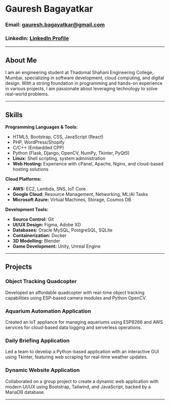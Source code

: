 # Gauresh Bagayatkar

### Email: gauresh.bagayatkar@gmail.com
### LinkedIn: [LinkedIn Profile](https://www.linkedin.com/in/gauresh-bagayatkar-7b7951253)

---

## About Me

I am an engineering student at Thadomal Shahani Engineering College, Mumbai, specializing in software development, cloud computing, and digital design. With a strong foundation in programming and hands-on experience in various projects, I am passionate about leveraging technology to solve real-world problems.

---

## Skills

**Programming Languages & Tools:**
- HTML5, Bootstrap, CSS, JavaScript (React)
- PHP, WordPress/Shopify
- C/C++ (Embedded CPP)
- Python (Flask, Django, OpenCV, NumPy, Tkinter, PyQt5)
- **Linux:** Shell scripting, system administration
- **Web Hosting:** Experience with cPanel, Apache, Nginx, and cloud-based hosting solutions

**Cloud Platforms:**
- **AWS:** EC2, Lambda, SNS, IoT Core
- **Google Cloud:** Resource Management, Networking, ML/AI Tasks
- **Microsoft Azure:** Virtual Machines, Storage, Cosmos DB

**Development Tools:**
- **Source Control:** Git
- **UI/UX Design:** Figma, Adobe XD
- **Databases:** Oracle MySQL, PostgreSQL, SQLite
- **Containerization:** Docker
- **3D Modelling:** Blender
- **Game Development:** Unity, Unreal Engine

---

## Projects

### Object Tracking Quadcopter
Developed an affordable quadcopter with real-time object tracking capabilities using ESP-based camera modules and Python OpenCV.

### Aquarium Automation Application
Created an IoT appliance for managing aquariums using ESP8266 and AWS services for cloud-based data logging and serverless operations.

### Daily Briefing Application
Led a team to develop a Python-based application with an interactive GUI using Tkinter, featuring web scraping for real-time weather updates.

### Dynamic Website Application
Collaborated on a group project to create a dynamic web application with modern UI/UX using Bootstrap, Tailwind, and JavaScript, backed by a MariaDB database.

---

